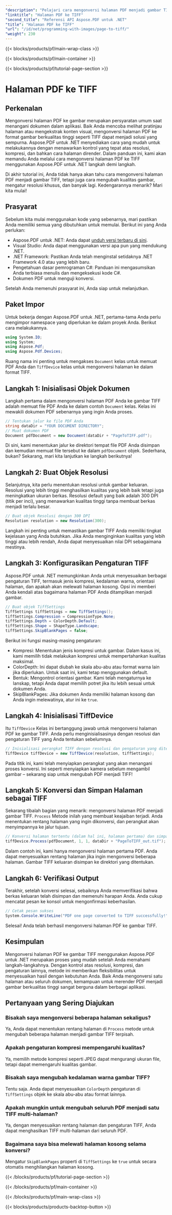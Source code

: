 ```yaml
---
"description": "Pelajari cara mengonversi halaman PDF menjadi gambar TIFF berkualitas tinggi menggunakan Aspose.PDF untuk .NET. Panduan langkah demi langkah ini mencakup resolusi, kompresi, dan banyak lagi."
"linktitle": "Halaman PDF ke TIFF"
"second_title": "Referensi API Aspose.PDF untuk .NET"
"title": "Halaman PDF ke TIFF"
"url": "/id/net/programming-with-images/page-to-tiff/"
"weight": 230
---
```


{{< blocks/products/pf/main-wrap-class >}}

{{< blocks/products/pf/main-container >}}

{{< blocks/products/pf/tutorial-page-section >}}

# Halaman PDF ke TIFF

## Perkenalan

Mengonversi halaman PDF ke gambar merupakan persyaratan umum saat menangani dokumen dalam aplikasi. Baik Anda mencoba melihat pratinjau halaman atau mengekstrak konten visual, mengonversi halaman PDF ke format gambar berkualitas tinggi seperti TIFF dapat menjadi solusi yang sempurna. Aspose.PDF untuk .NET menyediakan cara yang mudah untuk melakukannya dengan menawarkan kontrol yang tepat atas resolusi, kompresi, dan bahkan cara halaman dirender. Dalam panduan ini, kami akan memandu Anda melalui cara mengonversi halaman PDF ke TIFF menggunakan Aspose.PDF untuk .NET langkah demi langkah.

Di akhir tutorial ini, Anda tidak hanya akan tahu cara mengonversi halaman PDF menjadi gambar TIFF, tetapi juga cara mengubah kualitas gambar, mengatur resolusi khusus, dan banyak lagi. Kedengarannya menarik? Mari kita mulai!

## Prasyarat

Sebelum kita mulai menggunakan kode yang sebenarnya, mari pastikan Anda memiliki semua yang dibutuhkan untuk memulai. Berikut ini yang Anda perlukan:

- Aspose.PDF untuk .NET: Anda dapat [unduh versi terbaru di sini](https://releases.aspose.com/pdf/net/).
- Visual Studio: Anda dapat menggunakan versi apa pun yang mendukung .NET.
- .NET Framework: Pastikan Anda telah menginstal setidaknya .NET Framework 4.0 atau yang lebih baru.
- Pengetahuan dasar pemrograman C#: Panduan ini mengasumsikan Anda terbiasa menulis dan mengeksekusi kode C#.
- Dokumen PDF untuk menguji konversi.

Setelah Anda memenuhi prasyarat ini, Anda siap untuk melanjutkan.

## Paket Impor

Untuk bekerja dengan Aspose.PDF untuk .NET, pertama-tama Anda perlu mengimpor namespace yang diperlukan ke dalam proyek Anda. Berikut cara melakukannya.

```csharp
using System.IO;
using System;
using Aspose.Pdf;
using Aspose.Pdf.Devices;
```

Ruang nama ini penting untuk mengakses `Document` kelas untuk memuat PDF Anda dan `TiffDevice` kelas untuk mengonversi halaman ke dalam format TIFF.

## Langkah 1: Inisialisasi Objek Dokumen

Langkah pertama dalam mengonversi halaman PDF Anda ke gambar TIFF adalah memuat file PDF Anda ke dalam contoh `Document` kelas. Kelas ini mewakili dokumen PDF sebenarnya yang ingin Anda proses.

```csharp
// Tentukan jalur ke file PDF Anda
string dataDir = "YOUR DOCUMENT DIRECTORY";
// Muat dokumen PDF
Document pdfDocument = new Document(dataDir + "PageToTIFF.pdf");
```

Di sini, kami menentukan jalur ke direktori tempat file PDF Anda disimpan dan kemudian memuat file tersebut ke dalam `pdfDocument` objek. Sederhana, bukan? Sekarang, mari kita lanjutkan ke langkah berikutnya!

## Langkah 2: Buat Objek Resolusi

Selanjutnya, kita perlu menentukan resolusi untuk gambar keluaran. Resolusi yang lebih tinggi menghasilkan kualitas yang lebih baik tetapi juga meningkatkan ukuran berkas. Resolusi default yang baik adalah 300 DPI (titik per inci), yang menawarkan kualitas tinggi tanpa membuat berkas menjadi terlalu besar.

```csharp
// Buat objek Resolusi dengan 300 DPI
Resolution resolution = new Resolution(300);
```

Langkah ini penting untuk memastikan gambar TIFF Anda memiliki tingkat kejelasan yang Anda butuhkan. Jika Anda menginginkan kualitas yang lebih tinggi atau lebih rendah, Anda dapat menyesuaikan nilai DPI sebagaimana mestinya.

## Langkah 3: Konfigurasikan Pengaturan TIFF

Aspose.PDF untuk .NET memungkinkan Anda untuk menyesuaikan berbagai pengaturan TIFF, termasuk jenis kompresi, kedalaman warna, orientasi halaman, dan apakah akan melewati halaman kosong. Opsi ini memberi Anda kendali atas bagaimana halaman PDF Anda ditampilkan menjadi gambar.

```csharp
// Buat objek TiffSettings
TiffSettings tiffSettings = new TiffSettings();
tiffSettings.Compression = CompressionType.None;
tiffSettings.Depth = ColorDepth.Default;
tiffSettings.Shape = ShapeType.Landscape;
tiffSettings.SkipBlankPages = false;
```

Berikut ini fungsi masing-masing pengaturan:
- Kompresi: Menentukan jenis kompresi untuk gambar. Dalam kasus ini, kami memilih tidak melakukan kompresi untuk mempertahankan kualitas maksimal.
- ColorDepth: Ini dapat diubah ke skala abu-abu atau format warna lain jika diperlukan. Untuk saat ini, kami tetap menggunakan default.
- Bentuk: Mengontrol orientasi gambar. Kami telah mengaturnya ke lanskap, tetapi Anda dapat memilih potret jika itu lebih sesuai untuk dokumen Anda.
- SkipBlankPages: Jika dokumen Anda memiliki halaman kosong dan Anda ingin melewatinya, atur ini ke `true`.

## Langkah 4: Inisialisasi TiffDevice

Itu `TiffDevice` Kelas ini bertanggung jawab untuk mengonversi halaman PDF ke gambar TIFF. Anda perlu menginisialisasinya dengan resolusi dan pengaturan TIFF yang Anda tentukan sebelumnya.

```csharp
// Inisialisasi perangkat TIFF dengan resolusi dan pengaturan yang ditentukan
TiffDevice tiffDevice = new TiffDevice(resolution, tiffSettings);
```

Pada titik ini, kami telah menyiapkan perangkat yang akan menangani proses konversi. Ini seperti menyiapkan kamera sebelum mengambil gambar – sekarang siap untuk mengubah PDF menjadi TIFF!

## Langkah 5: Konversi dan Simpan Halaman sebagai TIFF

Sekarang tibalah bagian yang menarik: mengonversi halaman PDF menjadi gambar TIFF. `Process` Metode inilah yang membuat keajaiban terjadi. Anda menentukan rentang halaman yang ingin dikonversi, dan perangkat akan menyimpannya ke jalur tujuan.

```csharp
// Konversi halaman tertentu (dalam hal ini, halaman pertama) dan simpan sebagai TIFF
tiffDevice.Process(pdfDocument, 1, 1, dataDir + "PageToTIFF_out.tif");
```

Dalam contoh ini, kami hanya mengonversi halaman pertama PDF. Anda dapat menyesuaikan rentang halaman jika ingin mengonversi beberapa halaman. Gambar TIFF keluaran disimpan ke direktori yang ditentukan.

## Langkah 6: Verifikasi Output

Terakhir, setelah konversi selesai, sebaiknya Anda memverifikasi bahwa berkas keluaran telah disimpan dan memenuhi harapan Anda. Anda cukup mencatat pesan ke konsol untuk mengonfirmasi keberhasilan.

```csharp
// Cetak pesan sukses
System.Console.WriteLine("PDF one page converted to TIFF successfully!");
```

Selesai! Anda telah berhasil mengonversi halaman PDF ke gambar TIFF.

## Kesimpulan

Mengonversi halaman PDF ke gambar TIFF menggunakan Aspose.PDF untuk .NET merupakan proses yang mudah setelah Anda memahami langkah-langkahnya. Dengan kontrol atas resolusi, kompresi, dan pengaturan lainnya, metode ini memberikan fleksibilitas untuk menyesuaikan hasil dengan kebutuhan Anda. Baik Anda mengonversi satu halaman atau seluruh dokumen, kemampuan untuk merender PDF menjadi gambar berkualitas tinggi sangat berguna dalam berbagai aplikasi.

## Pertanyaan yang Sering Diajukan

### Bisakah saya mengonversi beberapa halaman sekaligus?
Ya, Anda dapat menentukan rentang halaman di `Process` metode untuk mengubah beberapa halaman menjadi gambar TIFF terpisah.

### Apakah pengaturan kompresi mempengaruhi kualitas?
Ya, memilih metode kompresi seperti JPEG dapat mengurangi ukuran file, tetapi dapat memengaruhi kualitas gambar.

### Bisakah saya mengubah kedalaman warna gambar TIFF?
Tentu saja. Anda dapat menyesuaikan `ColorDepth` pengaturan di `TiffSettings` objek ke skala abu-abu atau format lainnya.

### Apakah mungkin untuk mengubah seluruh PDF menjadi satu TIFF multi-halaman?
Ya, dengan menyesuaikan rentang halaman dan pengaturan TIFF, Anda dapat menghasilkan TIFF multi-halaman dari seluruh PDF.

### Bagaimana saya bisa melewati halaman kosong selama konversi?
Mengatur `SkipBlankPages` properti di `TiffSettings` ke `true` untuk secara otomatis menghilangkan halaman kosong.

{{< /blocks/products/pf/tutorial-page-section >}}

{{< /blocks/products/pf/main-container >}}

{{< /blocks/products/pf/main-wrap-class >}}

{{< blocks/products/products-backtop-button >}}